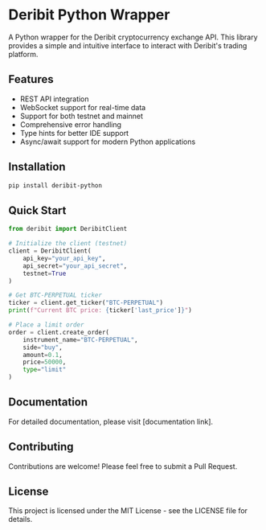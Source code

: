 # Deribit Python Wrapper

A Python wrapper for the Deribit cryptocurrency exchange API. This library provides a simple and intuitive interface to interact with Deribit's trading platform.

## Features

- REST API integration
- WebSocket support for real-time data
- Support for both testnet and mainnet
- Comprehensive error handling
- Type hints for better IDE support
- Async/await support for modern Python applications

## Installation

```bash
pip install deribit-python
```

## Quick Start

```python
from deribit import DeribitClient

# Initialize the client (testnet)
client = DeribitClient(
    api_key="your_api_key",
    api_secret="your_api_secret",
    testnet=True
)

# Get BTC-PERPETUAL ticker
ticker = client.get_ticker("BTC-PERPETUAL")
print(f"Current BTC price: {ticker['last_price']}")

# Place a limit order
order = client.create_order(
    instrument_name="BTC-PERPETUAL",
    side="buy",
    amount=0.1,
    price=50000,
    type="limit"
)
```

## Documentation

For detailed documentation, please visit [documentation link].

## Contributing

Contributions are welcome! Please feel free to submit a Pull Request.

## License

This project is licensed under the MIT License - see the LICENSE file for details.